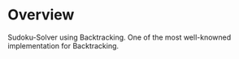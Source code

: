 # Overview
Sudoku-Solver using Backtracking. One of the most well-knowned implementation for Backtracking.

